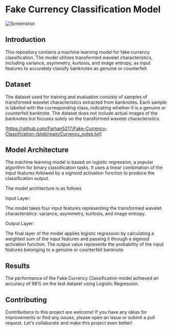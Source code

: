
# Fake Currency Classification Model


![Screenshot](https://tse4.mm.bing.net/th?id=OIP.3x-QNXbjyB7U9fn_hAfgiwHaDH&pid=Api&P=0&h=180)
## Introduction

This repository contains a machine learning model for fake currency classification. The model utilizes transformed wavelet characteristics, including variance, asymmetry, kurtosis, and image entropy, as input features to accurately classify banknotes as genuine or counterfeit.



## Dataset 

The dataset used for training and evaluation consists of samples of transformed wavelet characteristics extracted from banknotes. Each sample is labeled with the corresponding class, indicating whether it is a genuine or counterfeit banknote. The dataset does not include actual images of the banknotes but focuses solely on the transformed wavelet characteristics.

[https://github.com/Farhan5217/Fake-Currency-Classification-/blob/main/Currency_notes.txt]

## Model Architecture 

The machine learning model is based on logistic regression, a popular algorithm for binary classification tasks. It uses a linear combination of the input features followed by a sigmoid activation function to produce the classification output.

The model architecture is as follows

Input Layer: 

The model takes four input features representing the transformed wavelet characteristics: variance, asymmetry, kurtosis, and image entropy.

Output Layer: 

The final layer of the model applies logistic regression by calculating a weighted sum of the input features and passing it through a sigmoid activation function. The output value represents the probability of the input features belonging to a genuine or counterfeit banknote
## Results

The performance of the Fake Currency Classification model achieved an accuracy of 98% on the test dataset using Logistic Regression.


## Contributing

Contributions to this project are welcome! If you have any ideas for improvements or find any issues, please open an issue or submit a pull request. Let's collaborate and make this project even better!
